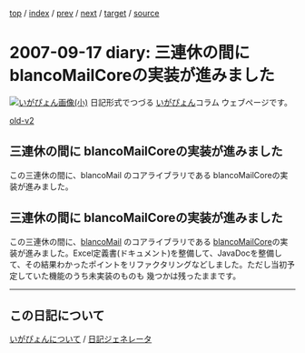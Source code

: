 [top](https://igapyon.github.io/diary/) 
 / [index](https://igapyon.github.io/diary/2007/index.html) 
 / [prev](https://igapyon.github.io/diary/2007/ig070912.html) 
 / [next](https://igapyon.github.io/diary/2007/ig070926.html) 
 / [target](https://igapyon.github.io/diary/2007/ig070917.html) 
 / [source](https://github.com/igapyon/diary/blob/gh-pages/2007/ig070917.html.src.md) 

2007-09-17 diary: 三連休の間に blancoMailCoreの実装が進みました
=====================================================================================================
[![いがぴょん画像(小)](https://igapyon.github.io/diary/images/iga200306s.jpg "いがぴょん")](https://igapyon.github.io/diary/memo/memoigapyon.html) 日記形式でつづる [いがぴょん](https://igapyon.github.io/diary/memo/memoigapyon.html)コラム ウェブページです。

[old-v2](ig070917-orig.html)

## 三連休の間に blancoMailCoreの実装が進みました

この三連休の間に、blancoMail のコアライブラリである blancoMailCoreの実装が進みました。


## 三連休の間に blancoMailCoreの実装が進みました

この三連休の間に、[blancoMail](http://www.igapyon.jp/blanco/blancomail.html) のコアライブラリである [blancoMailCore](http://www.igapyon.jp/blanco/blancomailcore.html)の実装が進みました。Excel定義書(ドキュメント)を整備して、JavaDocを整備して、その結果わかったポイントをリファクタリングなどしました。ただし当初予定していた機能のうち未実装のものも 幾つかは残ったままです。

----------------------------------------------------------------------------------------------------

## この日記について
[いがぴょんについて](https://igapyon.github.io/diary/memo/memoigapyon.html) / [日記ジェネレータ](https://github.com/igapyon/igapyonv3)
